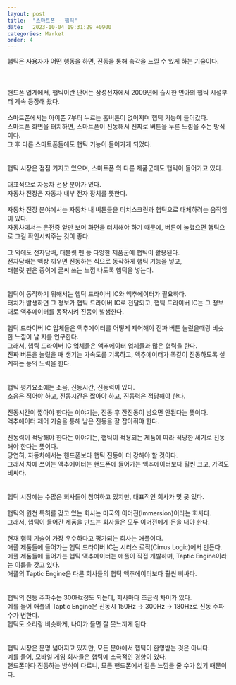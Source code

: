 ```yaml
---
layout: post
title:  "스마트폰 - 햅틱"
date:   2023-10-04 19:31:29 +0900
categories: Market
order: 4
---
```


햅틱은 사용자가 어떤 행동을 하면, 진동을 통해 촉각을 느낄 수 있게 하는 기술이다.<br>
<br>
<br>
<br>
핸드폰 업계에서, 햅틱이란 단어는 삼성전자에서 2009년에 출시한 연아의 햅틱 시절부터 계속 등장해 왔다.<br>
<br>
스마트폰에서는 아이폰 7부터 누르는 홈버튼이 없어지며 햅틱 기능이 들어갔다.<br>
스마트폰 화면을 터치하면, 스마트폰이 진동해서 진짜로 버튼을 누른 느낌을 주는 방식이다.<br>
그 후 다른 스마트폰들에도 햅틱 기능이 들어가게 되었다.<br>
<br>
<br>
햅틱 시장은 점점 커지고 있으며, 스마트폰 외 다른 제품군에도 햅틱이 들어가고 있다.<br>
<br>
대표적으로 자동차 전장 분야가 있다.<br>
자동차 전장은 자동차 내부 전자 장치를 뜻한다.<br>
<br>
자동차 전장 분야에서는 자동차 내 버튼들을 터치스크린과 햅틱으로 대체하려는 움직임이 있다.<br>
자동차에서는 운전중 앞만 보며 화면을 터치해야 하기 때문에, 버튼이 눌렸으면 햅틱으로 그걸 확인시켜주는 것이 좋다.<br>
<br>
그 외에도 전자담배, 태블릿 펜 등 다양한 제품군에 햅틱이 활용된다.<br>
전자담배는 액상 끼우면 진동하는 식으로 동작하게 햅틱 기능을 넣고,<br>
태블릿 펜은 종이에 글씨 쓰는 느낌 나도록 햅틱을 넣는다.<br>
<br>
<br>
햅틱이 동작하기 위해서는 햅틱 드라이버 IC와 액추에이터가 필요하다.<br>
터치가 발생하면 그 정보가 햅틱 드라이버 IC로 전달되고, 햅틱 드라이버 IC는 그 정보대로 액추에이터를 동작시켜 진동이 발생한다.<br>
<br>
햅틱 드라이버 IC 업체들은 액추에이터를 어떻게 제어해야 진짜 버튼 눌렀을때랑 비슷한 느낌이 날 지를 연구한다.<br>
그래서, 햅틱 드라이버 IC 업체들은 액추에이터 업체들과 많은 협력을 한다.<br>
진짜 버튼을 눌렀을 때 생기는 가속도를 기록하고, 액추에이터가 똑같이 진동하도록 설계하는 등의 노력을 한다.<br>
<br>
<br>
햅틱 평가요소에는 소음, 진동시간, 진동력이 있다.<br>
소음은 적어야 하고, 진동시간은 짧아야 하고, 진동력은 적당해야 한다.<br>
<br>
진동시간이 짧아야 한다는 이야기는, 진동 후 잔진동이 남으면 안된다는 뜻이다.<br>
액추에이터 제어 기술을 통해 남은 진동을 잘 잡아줘야 한다.<br>
<br>
진동력이 적당해야 한다는 이야기는, 햅틱이 적용되는 제품에 따라 적당한 세기로 진동해야 한다는 뜻이다.<br>
당연히, 자동차에서는 핸드폰보다 햅틱 진동이 더 강해야 할 것이다.<br>
그래서 차에 쓰이는 액추에이터는 핸드폰에 들어가는 액추에이터보다 훨씬 크고, 가격도 비싸다.<br>
<br>
<br>
햅틱 시장에는 수많은 회사들이 참여하고 있지만, 대표적인 회사가 몇 곳 있다.<br>
<br>
햅틱의 원천 특허를 갖고 있는 회사는 미국의 이머전(Immersion)이라는 회사다.<br>
그래서, 햅틱이 들어간 제품을 만드는 회사들은 모두 이머전에게 돈을 내야 한다.<br>
<br>
현재 햅틱 기술이 가장 우수하다고 평가되는 회사는 애플이다.<br>
애플 제품들에 들어가는 햅틱 드라이버 IC는 시러스 로직(Cirrus Logic)에서 만든다.<br>
애플 제품들에 들어가는 햅틱 액추에이터는 애플이 직접 개발하며, Taptic Engine이라는 이름을 갖고 있다.<br>
애플의 Taptic Engine은 다른 회사들의 햅틱 액추에이터보다 훨씬 비싸다.<br>
<br>
<br>
햅틱의 진동 주파수는 300Hz정도 되는데, 회사마다 조금씩 차이가 있다.<br>
예를 들어 애플의 Taptic Engine은 진동시 150Hz -> 300Hz -> 180Hz로 진동 주파수가 변한다.<br>
햅틱도 소리랑 비슷하게, 나이가 들면 잘 못느끼게 된다.<br>
<br>
<br>
햅틱 시장은 분명 넓어지고 있지만, 모든 분야에서 햅틱이 환영받는 것은 아니다.<br>
예를 들어, 모바일 게임 회사들은 햅틱에 소극적인 경향이 있다.<br>
핸드폰마다 진동하는 방식이 다르니, 모든 핸드폰에서 같은 느낌을 줄 수가 없기 때문이다.<br>